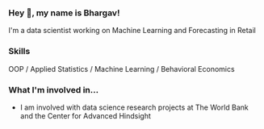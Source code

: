 ### Hey 👋, my name is Bhargav!

I'm a data scientist working on Machine Learning and Forecasting in Retail

### Skills
OOP / Applied Statistics / Machine Learning / Behavioral Economics

### What I'm involved in...

- I am involved with data science research projects at The World Bank and the Center for Advanced Hindsight
